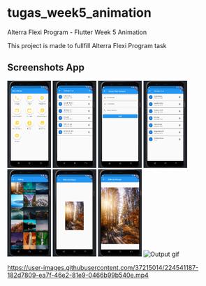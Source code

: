 # tugas_week5_animation

Alterra Flexi Program - Flutter Week 5 Animation

This project is made to fullfill Alterra Flexi Program task


## Screenshots App
<img src="/screenshots/Main%20Page.PNG" alt="Main Page" width="100" height="200"/> <img src="/screenshots/Contact%20Page.PNG" alt="Contact Page" width="100" height="200"/> <img src="/screenshots/Add%20Contact%20Page.PNG" alt="Add Contact Page" width="100" height="200"/> <img src="/screenshots/After%20Add%20Contact.PNG" alt="After Add Contact" width="100" height="200"/> <img src="/screenshots/Gallery%20Page.PNG" alt="Gallery Page Page" width="100" height="200"/> <img src="/screenshots/Gallery%20Detail%20Page%20Before%20Animation.PNG" alt="Gallery Detail Before Animation" width="100" height="200"/> <img src="/screenshots/Gallery%20Detail%20Page%20After%20Animation.PNG" alt="Gallery Detail After Animation" width="100" height="200"/>
![Output gif](https://user-images.githubusercontent.com/37215014/224501973-58a13732-f3e3-4706-8056-9f2f688ec8df.gif)

https://user-images.githubusercontent.com/37215014/224541187-182d7809-ea7f-46e2-81e9-0466b99b540e.mp4
